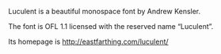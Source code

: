 Luculent is a beautiful monospace font by Andrew Kensler.

The font is OFL 1.1 licensed with the reserved name “Luculent”.

Its homepage is http://eastfarthing.com/luculent/
